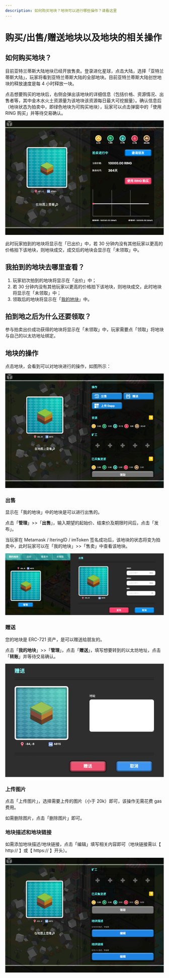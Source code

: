 ```yaml
---
description: 如何购买地块？地块可以进行哪些操作？请看这里
---
```

# 购买/出售/赠送地块以及地块的相关操作

## 如何购买地块？

目前亚特兰蒂斯大陆地块已经开放售卖。登录进化星球，点击大陆，选择「亚特兰蒂斯大陆」，玩家将看到亚特兰蒂斯大陆的全部地块。目前亚特兰蒂斯大陆创世地块的释放速度是每 4 小时释放一块。

点击想要购买的地块后，右侧会弹出该地块的详细信息（包括价格、资源情况、出售者等，其中金木水火土资源量为该地块该资源每日最大可挖掘量）。确认信息后（地块状态为拍卖中，即绿色地块为可购买地块），玩家可以点击弹窗中的「使用 RING 购买」并等待交易确认。

![](../../.gitbook/assets/tutorials-atlantis-ethereum-how-to-buy-sell-gift-land-cn-1.png)

此时玩家拍到的地块将显示在「已出价」中，若 30 分钟内没有其他玩家以更高的价格拍下该地块，则地块成交，成交后的地块会显示在「未领取」中。

## 我拍到的地块去哪里查看？

1. 玩家初次拍到的地块将显示在「出价」中；
2. 若 30 分钟内没有其他玩家以更高的价格拍下该地块，则地块成交，此时地块将显示在「未领取」中；
3. 领取后的地块将显示在「[我的地块](https://www.evolution.land/land/1/list)」中。

## 拍到地之后为什么还要领取？

参与拍卖出价成功获得的地块将显示在「未领取」中，玩家需要点「领取」将地块与自己的以太坊地址绑定。

## 地块的操作

点击地块，会看到可以对地块进行的操作，如图所示：

![](../../.gitbook/assets/tutorials-atlantis-ethereum-how-to-buy-sell-gift-land-cn-2.png)

### 出售

显示在「我的地块」中的地块是可以进行出售的。

点击「**管理**」>>「**出售**」，输入期望的起始价、结束价及期限时间后，点击「发布」。

当玩家在 Metamask / IteringID / imToken 签名成功后，该地块的状态将变为拍卖中，此时玩家可以在「我的地块」>>「售卖」中查看该地块。

![](../../.gitbook/assets/tutorials-atlantis-ethereum-how-to-buy-sell-gift-land-cn-3.jpg)

### 赠送

您的地块是 ERC-721 资产，是可以赠送给朋友的。

点击「**我的地块**」>>「**管理**」，点击「**赠送**」，填写想要转到的以太坊地址，点击「**转账**」并等待交易确认。

![](../../.gitbook/assets/tutorials-atlantis-ethereum-how-to-buy-sell-gift-land-cn-4.png)

### 上传图片

点击「上传图片」，选择需要上传的图片（小于 20k）即可，该操作无需花费 gas 费用。

如需删除图片，点击「删除图片」即可。

### 地块描述和地块链接

如需添加地块描述/地块链接，点击「编辑」填写相关内容即可（地块链接需以【 http:// 】或【 https:// 】开头）。

![](../../.gitbook/assets/tutorials-atlantis-ethereum-how-to-buy-sell-gift-land-cn-5.png)

